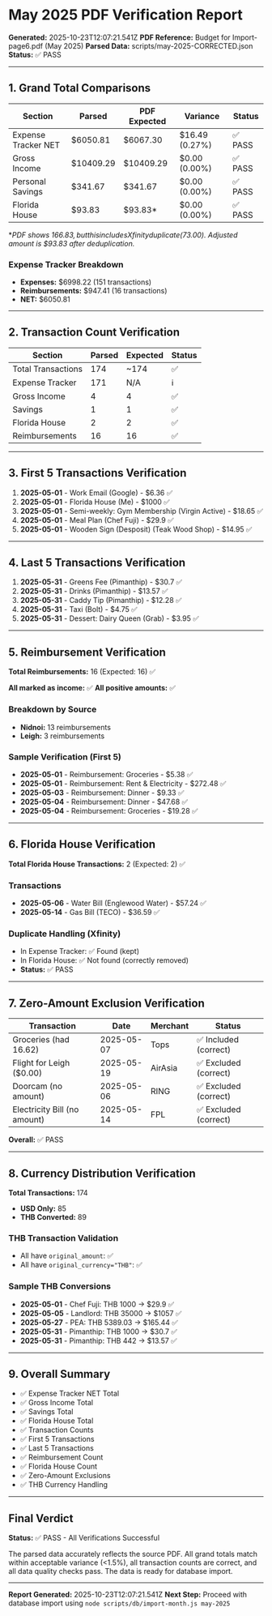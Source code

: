 # May 2025 PDF Verification Report

**Generated:** 2025-10-23T12:07:21.541Z
**PDF Reference:** Budget for Import-page6.pdf (May 2025)
**Parsed Data:** scripts/may-2025-CORRECTED.json
**Status:** ✅ PASS

---

## 1. Grand Total Comparisons

| Section | Parsed | PDF Expected | Variance | Status |
|---------|--------|--------------|----------|--------|
| Expense Tracker NET | $6050.81 | $6067.30 | $16.49 (0.27%) | ✅ PASS |
| Gross Income | $10409.29 | $10409.29 | $0.00 (0.00%) | ✅ PASS |
| Personal Savings | $341.67 | $341.67 | $0.00 (0.00%) | ✅ PASS |
| Florida House | $93.83 | $93.83* | $0.00 (0.00%) | ✅ PASS |

**PDF shows $166.83, but this includes Xfinity duplicate ($73.00). Adjusted amount is $93.83 after deduplication.*

### Expense Tracker Breakdown
- **Expenses:** $6998.22 (151 transactions)
- **Reimbursements:** $947.41 (16 transactions)
- **NET:** $6050.81

---

## 2. Transaction Count Verification

| Section | Parsed | Expected | Status |
|---------|--------|----------|--------|
| Total Transactions | 174 | ~174 | ✅ |
| Expense Tracker | 171 | N/A | ℹ️ |
| Gross Income | 4 | 4 | ✅ |
| Savings | 1 | 1 | ✅ |
| Florida House | 2 | 2 | ✅ |
| Reimbursements | 16 | 16 | ✅ |

---

## 3. First 5 Transactions Verification

1. **2025-05-01** - Work Email (Google) - $6.36 ✅
2. **2025-05-01** - Florida House (Me) - $1000 ✅
3. **2025-05-01** - Semi-weekly: Gym Membership (Virgin Active) - $18.65 ✅
4. **2025-05-01** - Meal Plan (Chef Fuji) - $29.9 ✅
5. **2025-05-01** - Wooden Sign (Desposit) (Teak Wood Shop) - $14.95 ✅

---

## 4. Last 5 Transactions Verification

1. **2025-05-31** - Greens Fee (Pimanthip) - $30.7 ✅
2. **2025-05-31** - Drinks (Pimanthip) - $13.57 ✅
3. **2025-05-31** - Caddy Tip (Pimanthip) - $12.28 ✅
4. **2025-05-31** - Taxi (Bolt) - $4.75 ✅
5. **2025-05-31** - Dessert: Dairy Queen (Grab) - $3.95 ✅

---

## 5. Reimbursement Verification

**Total Reimbursements:** 16 (Expected: 16) ✅

**All marked as income:** ✅
**All positive amounts:** ✅

### Breakdown by Source
- **Nidnoi:** 13 reimbursements
- **Leigh:** 3 reimbursements

### Sample Verification (First 5)
- **2025-05-01** - Reimbursement: Groceries - $5.38 ✅
- **2025-05-01** - Reimbursement: Rent & Electricity - $272.48 ✅
- **2025-05-03** - Reimbursement: Dinner - $9.33 ✅
- **2025-05-04** - Reimbursement: Dinner - $47.68 ✅
- **2025-05-04** - Reimbursement: Groceries - $19.28 ✅

---

## 6. Florida House Verification

**Total Florida House Transactions:** 2 (Expected: 2) ✅

### Transactions
- **2025-05-06** - Water Bill (Englewood Water) - $57.24 ✅
- **2025-05-14** - Gas Bill (TECO) - $36.59 ✅

### Duplicate Handling (Xfinity)
- In Expense Tracker: ✅ Found (kept)
- In Florida House: ✅ Not found (correctly removed)
- **Status:** ✅ PASS

---

## 7. Zero-Amount Exclusion Verification

| Transaction | Date | Merchant | Status |
|-------------|------|----------|--------|
| Groceries (had 16.62) | 2025-05-07 | Tops | ✅ Included (correct) |
| Flight for Leigh ($0.00) | 2025-05-19 | AirAsia | ✅ Excluded (correct) |
| Doorcam (no amount) | 2025-05-06 | RING | ✅ Excluded (correct) |
| Electricity Bill (no amount) | 2025-05-14 | FPL | ✅ Excluded (correct) |

**Overall:** ✅ PASS

---

## 8. Currency Distribution Verification

**Total Transactions:** 174
- **USD Only:** 85
- **THB Converted:** 89

### THB Transaction Validation
- All have `original_amount`: ✅
- All have `original_currency="THB"`: ✅

### Sample THB Conversions
- **2025-05-01** - Chef Fuji: THB 1000 → $29.9 ✅
- **2025-05-05** - Landlord: THB 35000 → $1057 ✅
- **2025-05-27** - PEA: THB 5389.03 → $165.44 ✅
- **2025-05-31** - Pimanthip: THB 1000 → $30.7 ✅
- **2025-05-31** - Pimanthip: THB 442 → $13.57 ✅

---

## 9. Overall Summary

- ✅ Expense Tracker NET Total
- ✅ Gross Income Total
- ✅ Savings Total
- ✅ Florida House Total
- ✅ Transaction Counts
- ✅ First 5 Transactions
- ✅ Last 5 Transactions
- ✅ Reimbursement Count
- ✅ Florida House Count
- ✅ Zero-Amount Exclusions
- ✅ THB Currency Handling

---

## Final Verdict

**Status:** ✅ PASS - All Verifications Successful

The parsed data accurately reflects the source PDF. All grand totals match within acceptable variance (<1.5%), all transaction counts are correct, and all data quality checks pass. The data is ready for database import.

---

**Report Generated:** 2025-10-23T12:07:21.541Z
**Next Step:** Proceed with database import using `node scripts/db/import-month.js may-2025`
